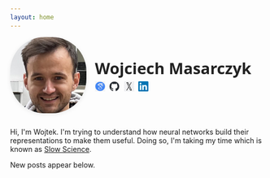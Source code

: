 ```yaml
---
layout: home
---
```


<div style="display: flex; align-items: center; margin-bottom: 2em;">
  <img src="/assets/images/profile.png" alt="Wojciech Masarczyk" style="width: 150px; height: 150px; border-radius: 45%; object-fit: cover; margin-right: 1.2em; box-shadow: 0 2px 8px rgba(0,0,0,0.08);">
  <div style="display: flex; flex-direction: column;">
    <span style="font-family: 'Segoe UI', 'Helvetica Neue', Arial, 'Liberation Sans', sans-serif; font-size: 2.2em; font-weight: 700; color: #222;">
      Wojciech Masarczyk
    </span>
    <div style="display: flex; gap: 0.6em; margin-top: 0.35em;">
      <a href="https://scholar.google.com/citations?user=WBbTd80AAAAJ&hl=en" aria-label="Google Scholar" target="_blank" rel="noopener">
        <img src="/assets/images/logos/google_scholar.png" alt="Google Scholar" style="width: 20px; height: 20px;">
      </a>
      <a href="https://github.com/e7mul" aria-label="GitHub" target="_blank" rel="noopener">
        <img src="/assets/images/logos/github.png" alt="GitHub" style="width: 20px; height: 20px;">
      </a>
      <a href="https://x.com/" aria-label="X" target="_blank" rel="noopener">
        <img src="/assets/images/logos/x.jpg" alt="X" style="width: 20px; height: 20px;">
      </a>
      <a href="https://www.linkedin.com/" aria-label="LinkedIn" target="_blank" rel="noopener">
        <img src="/assets/images/logos/linkedin.png" alt="LinkedIn" style="width: 20px; height: 20px;">
      </a>
    </div>
  </div>
</div>

<!-- ![Your Name](/assets/images/profile.png) -->


Hi, I'm Wojtek. I'm trying to understand how neural networks build their representations to make them useful. Doing so, I'm taking my time which is known as [Slow Science](http://slow-science.org/).

New posts appear below.

